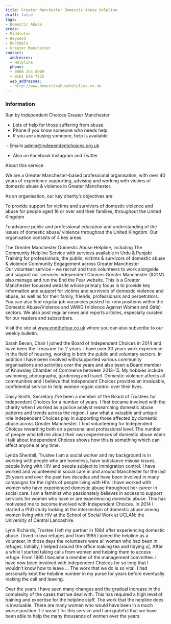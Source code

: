 ```yaml
---
title: Greater Manchester Domestic Abuse Helpline
draft: false
tags:
- Domestic Abuse
areas:
- Middleton
- Heywood
- Rochdale
- Greater Manchester
contact:
  addresses:
  - Helpline
  phone:
  - ​0800 254 0909
  - 0161 636 7525
  web_addresses:
  - http://www.domesticabusehelpline.co.uk 
---
```


### Information  
Run by Independent Choices Greater Manchester  

- Lots of help for those suffering from abuse.
- Phone if you know someone who needs help
- If you are abusing someone, help is available

 - Emails   admin@independentchoices.org.uk

- Also on Facebook Instagram and Twitter

About this service  

We are a Greater Manchester-based professional organisation, with over 40 years of experience supporting, advising and working with victims of domestic abuse & violence in Greater Manchester.  

 As an organisation, our key charity’s objectives are: 

 To provide support for victims and survivors of domestic violence and abuse for people aged 16 or over and their families, throughout the United Kingdom 

To advance public and professional education and understanding of the issues of domestic abuse/ violence throughout the United Kingdom. 
  Our organisation consists of 4 key areas: 

The Greater Manchester Domestic Abuse Helpline, including The Community Helpline Service with services available in Urdu & Punjabi 
Training for professionals, the public, victims & survivors of domestic abuse & violence 
Community Engagement across Greater Manchester  
Our volunteer service – we recruit and train volunteers to work alongside and support our services 
 Independent Choices Greater Manchester (ICGM) also manage and run the End the Fear website. This is a Greater Manchester focussed website whose primary focus is to provide key information and support for victims and survivors of domestic violence and abuse, as well as for their family, friends, professionals and perpetrators. You can also find regular job vacancies posted for new positions within the Domestic Abuse/Violence and VAWG (Violence Against Women and Girls) sectors. We also post regular news and reports articles, especially curated for our readers and subscribers.  

 Visit the site at www.endthefear.co.uk where you can also subscribe to our weekly bulletin. 

Sarah Bevan, Chair
I joined the Board of Independent Choices in 2014 and have been the Treasurer for 2 years. I have over 30 years work experience in the field of housing, working in both the public and voluntary sectors. In addition I have been involved with/supported various community organisations and activities over the years and also been a Board member of Knowsley Chamber of Commerce between 2013-15. My hobbies include swimming, photography, gardening and travel. Domestic violence affects all communities and I believe that Independent Choices provides an invaluable, confidential service to help women regain control over their lives.

Daisy Smith, Secretary
I’ve been a member of the Board of Trustees for Independent Choices for a number of years. I first became involved with the charity when I worked as a police analyst researching domestic abuse patterns and trends across the region. I saw what a valuable and unique role Independent Choices play in supporting those affected by domestic abuse across Greater Manchester. I find volunteering for Independent Choices rewarding both on a personal and professional level. The number of people who tell me about their own experiences of domestic abuse when I talk about Independent Choices shows how this is something which can affect anyone at any time.

Lynda Shentall, Trustee
I am a social worker and my background is in working with people who are homeless, have substance misuse issues, people living with HIV and people subject to immigration control. I have worked and volunteered in social care in and around Manchester for the last 25 years and over the past two decades and have been involved in many campaigns for the rights of people living with HIV. I have worked with women who have experienced domestic abuse throughout her career in social care. I am a feminist who passionately believes in access to support services for women who have or are experiencing domestic abuse. This has motivated me to become involved with Independent Choices.  In 2014 I started a PhD study looking at the intersection of domestic abuse among women living with HIV at the School of Social Work at UCLAN: the University of Central Lancashire.

Lynn Richards, Trustee
I left my partner in 1984 after experiencing domestic abuse. I lived in two refuges and from 1985 I joined the helpline as a volunteer. In those days the volunteers were all women who had been in refuges. Initially, I helped around the office making tea and tidying u[. After a while I started taking calls from women and helping them to access refuge. From 1995 I became a member of the management committee. I have now been involved with Independent Choices for so long that I wouldn’t know how to leave … The work that we do is so vital. I had personally kept the helpline number in my purse for years before eventually making the call and leaving.

Over the years I have seen many changes and the gradual increase in the complexity of the cases that we deal with. This has required a high level of training and expertise for the helpline staff. The work that the helpline does is invaluable. There are many women who would have been in a much worse position if it wasn’t for this service and I am grateful that we have been able to help the many thousands of women over the years.